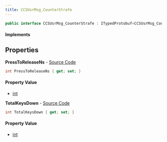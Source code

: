 ```yaml
---
title: CCSUsrMsg_CounterStrafe
---
```


```csharp
public interface CCSUsrMsg_CounterStrafe : ITypedProtobuf<CCSUsrMsg_CounterStrafe>, INativeHandle, INetMessage<CCSUsrMsg_CounterStrafe>, IDisposable
```

#### Implements

## Properties

**PressToReleaseNs** - [Source Code](https://github.com/swiftly-solution/swiftlys2/blob/main/managed/src/SwiftlyS2.Generated/Protobufs/Interfaces/CCSUsrMsg_CounterStrafe.cs#L18)

```csharp
int PressToReleaseNs { get; set; }
```

#### Property Value

- [int](https://learn.microsoft.com/dotnet/api/system.int32)

**TotalKeysDown** - [Source Code](https://github.com/swiftly-solution/swiftlys2/blob/main/managed/src/SwiftlyS2.Generated/Protobufs/Interfaces/CCSUsrMsg_CounterStrafe.cs#L21)

```csharp
int TotalKeysDown { get; set; }
```

#### Property Value

- [int](https://learn.microsoft.com/dotnet/api/system.int32)

